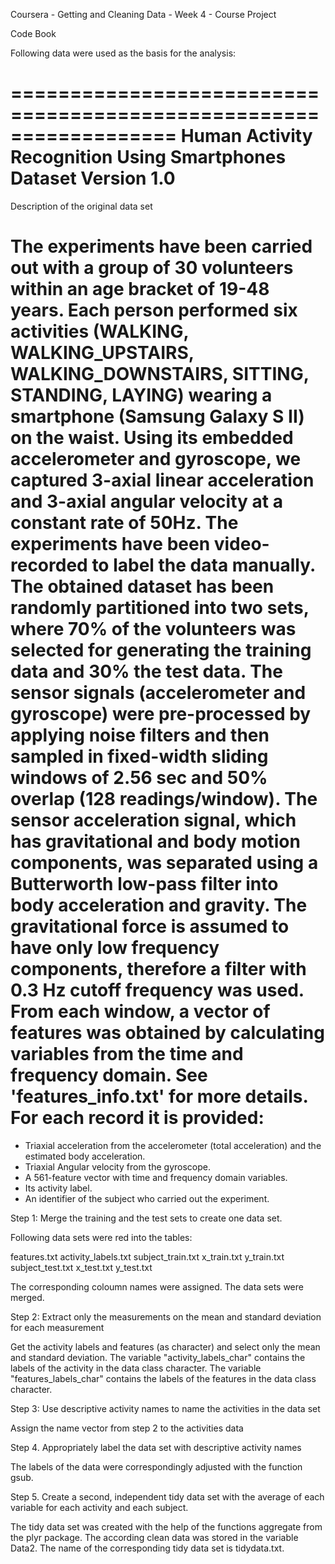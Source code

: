 Coursera - Getting and Cleaning Data - Week 4 - Course Project

Code Book

Following data were used as the basis for the analysis:

==================================================================
Human Activity Recognition Using Smartphones Dataset
Version 1.0
==================================================================

Description of the original data set

The experiments have been carried out with a group of 30 volunteers within an age bracket of 19-48 years. Each person performed six activities (WALKING, WALKING_UPSTAIRS, WALKING_DOWNSTAIRS, SITTING, STANDING, LAYING) wearing a smartphone (Samsung Galaxy S II) on the waist. Using its embedded accelerometer and gyroscope, we captured 3-axial linear acceleration and 3-axial angular velocity at a constant rate of 50Hz. The experiments have been video-recorded to label the data manually. The obtained dataset has been randomly partitioned into two sets, where 70% of the volunteers was selected for generating the training data and 30% the test data. 
The sensor signals (accelerometer and gyroscope) were pre-processed by applying noise filters and then sampled in fixed-width sliding windows of 2.56 sec and 50% overlap (128 readings/window). The sensor acceleration signal, which has gravitational and body motion components, was separated using a Butterworth low-pass filter into body acceleration and gravity. The gravitational force is assumed to have only low frequency components, therefore a filter with 0.3 Hz cutoff frequency was used. From each window, a vector of features was obtained by calculating variables from the time and frequency domain. See 'features_info.txt' for more details. 
For each record it is provided:
======================================

- Triaxial acceleration from the accelerometer (total acceleration) and the estimated body acceleration.
- Triaxial Angular velocity from the gyroscope. 
- A 561-feature vector with time and frequency domain variables. 
- Its activity label. 
- An identifier of the subject who carried out the experiment.

Step 1: Merge the training and the test sets to create one data set.

Following data sets were red into the tables:

features.txt
activity_labels.txt
subject_train.txt
x_train.txt
y_train.txt
subject_test.txt
x_test.txt
y_test.txt

The corresponding coloumn names were assigned. The data sets were merged.

Step 2: Extract only the measurements on the mean and standard deviation for each measurement

Get the activity labels and features (as character) and select only the mean and standard deviation.
The variable "activity_labels_char" contains the labels of the activity in the data class character.
The variable "features_labels_char" contains the labels of the features in the data class character.

Step 3: Use descriptive activity names to name the activities in the data set

Assign the name vector from step 2 to the activities data

Step 4. Appropriately label the data set with descriptive activity names

The labels of the data were correspondingly adjusted with the function gsub.

Step 5. Create a second, independent tidy data set with the average of each variable for each activity and each subject.

The tidy data set was created with the help of the functions aggregate from the plyr package. The according clean data was stored in the variable Data2. The name of the corresponding tidy data set is tidydata.txt.





